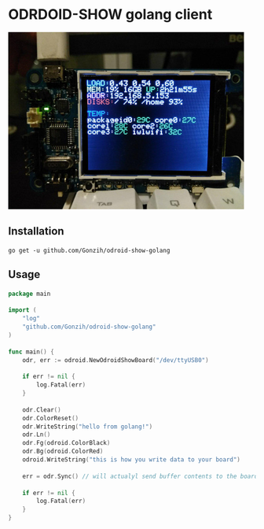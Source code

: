 # ODRDOID-SHOW golang client

![demo](https://raw.githubusercontent.com/Gonzih/odroid-status-screen-go/master/demo.jpg)

## Installation

```
go get -u github.com/Gonzih/odroid-show-golang
```


## Usage

```go
package main

import (
	"log"
	"github.com/Gonzih/odroid-show-golang"
)

func main() {
	odr, err := odroid.NewOdroidShowBoard("/dev/ttyUSB0")

	if err != nil {
		log.Fatal(err)
	}

	odr.Clear()
	odr.ColorReset()
	odr.WriteString("hello from golang!")
	odr.Ln()
	odr.Fg(odroid.ColorBlack)
	odr.Bg(odroid.ColorRed)
	odroid.WriteString("this is how you write data to your board")

	err = odr.Sync() // will actualyl send buffer contents to the board

	if err != nil {
		log.Fatal(err)
	}
}
```
